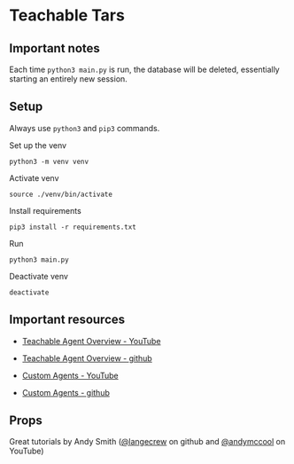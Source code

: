 # Teachable Tars

## Important notes
Each time `python3 main.py` is run, the database will be deleted, essentially starting an entirely new session.

## Setup

Always use `python3` and `pip3` commands.

Set up the venv

`python3 -m venv venv`

Activate venv

`source ./venv/bin/activate`

Install requirements

`pip3 install -r requirements.txt`

Run

`python3 main.py`

Deactivate venv

`deactivate`

## Important resources

- [Teachable Agent Overview - YouTube](https://www.youtube.com/watch?v=KDpGN7QDEVk)
- [Teachable Agent Overview - github](https://gist.github.com/langecrew/a5620c686790567442b6eb4060f0306d)

- [Custom Agents - YouTube](https://www.youtube.com/watch?v=QaJ-mv3LJa4)
- [Custom Agents - github](https://gist.github.com/langecrew/b9f6a24aba6d47a9888ad7abed8220ee)


## Props

Great tutorials by Andy Smith  ([@langecrew](https://gist.github.com/langecrew) on github and [@andymccool](https://www.youtube.com/@andymccool) on YouTube)
